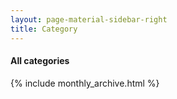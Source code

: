 ```yaml
---
layout: page-material-sidebar-right
title: Category
---
```

#### All categories
{% include monthly_archive.html %}
